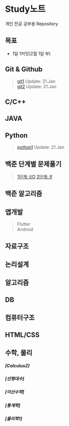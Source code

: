 # Study노트
  개인 전공 공부용 Repository
## 목표
  * 1일 1커밋(2월 1일 부)

## Git & Github
> [git1](./git/git1.md) Update: 21.Jan  
> [git2](./git/git2.md) Update: 21.Jan  

## C/C++

## JAVA

## Python
> [python1](./python/python.md) Update: 21.Jan  

## 백준 단계별 문제풀기
> [1단계: I/O](./baekjoon_step/1step_IO)
> [2단계: If](./baekjoon_step/2step_If-statement)

## 백준 알고리즘

## 앱개발
> Flutter  
  Android

## 자료구조

## 논리설계

## 알고리즘

## DB

## 컴퓨터구조

## HTML/CSS

## 수학, 물리
##### [Calculus2]
##### [선형대수]
##### [이산수학]
##### [통계학]
##### [물리학1]

